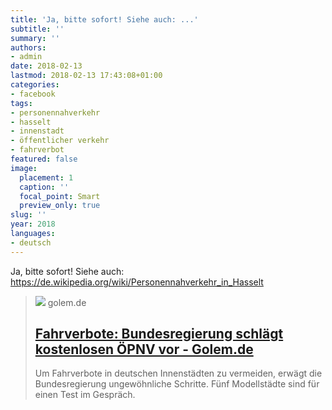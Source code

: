 ```yaml
---
title: 'Ja, bitte sofort! Siehe auch: ...'
subtitle: ''
summary: ''
authors:
- admin
date: 2018-02-13
lastmod: 2018-02-13 17:43:08+01:00
categories:
- facebook
tags:
- personennahverkehr
- hasselt
- innenstadt
- öffentlicher verkehr
- fahrverbot
featured: false
image:
  placement: 1
  caption: ''
  focal_point: Smart
  preview_only: true
slug: ''
year: 2018
languages:
- deutsch
---
```


Ja, bitte sofort!
Siehe auch: https://de.wikipedia.org/wiki/Personennahverkehr_in_Hasselt
> [![](https://www.golem.de/1802/132747-153697-i_rc.jpg)](https://www.golem.de/news/fahrverbote-bundesregierung-schlaegt-kostenlosen-oepnv-vor-1802-132747.html)
> golem.de
> ## [Fahrverbote: Bundesregierung schlägt kostenlosen ÖPNV vor - Golem.de](https://www.golem.de/news/fahrverbote-bundesregierung-schlaegt-kostenlosen-oepnv-vor-1802-132747.html)
>
>Um Fahrverbote in deutschen Innenstädten zu vermeiden, erwägt die Bundesregierung ungewöhnliche Schritte. Fünf Modellstädte sind für einen Test im Gespräch.